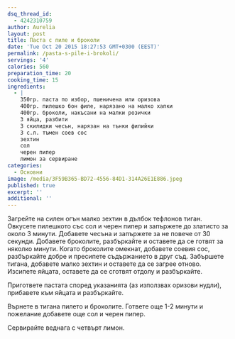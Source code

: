 ```yaml
---
dsq_thread_id:
  - 4242310759
author: Aurelia
layout: post
title: Паста с пиле и броколи
date: 'Tue Oct 20 2015 18:27:53 GMT+0300 (EEST)'
permalink: /pasta-s-pile-i-brokoli/
servings: '4'
calories: 560
preparation_time: 20
cooking_time: 15
ingredients:
  - |
    350гр. паста по избор, пшеничена или оризова
    400гр. пилешко бон филе, нарязано на малко хапки
    400гр. броколи, накъсани на малки розички
    3 яйца, разбити
    3 скилидки чесън, нарязан на тънки филийки
    3 с.л. тъмен соев сос
    зехтин
    сол
    черен пипер
    лимон за сервиране
categories:
  - Основни
image: /media/3F59B365-BD72-4556-84D1-314A26E1E886.jpeg
published: true
excerpt: ''
additional: ''
---
```

Загрейте на силен огън малко зехтин в дълбок тефлонов тиган. Овкусете пилешкото със сол и черен пипер и запържете до златисто за около 3 минути. Добавете чесъна и запържете за не повече от 30 секунди. Добавете броколите, разбъркайте и оставете да се готвят за няколко минути. Когато броколите омекнат, добавете соевия сос, разбъркайте добре и пресипете съдържанието в друг съд. Забършете тигана, добавете малко зехтин и оставете да се загрее отново. Изсипете яйцата, оставете да се сготвят отдолу и разбъркайте. 

Пригответе пастата според указанията (аз използвах оризови нудли), прибавете към яйцата и разбъркайте.
  
Върнете в тигана пилето и броколите. Гответе още 1-2 минути и пожелание добавете още сол и черен пипер.
  
Сервирайте веднага с четвърт лимон.
